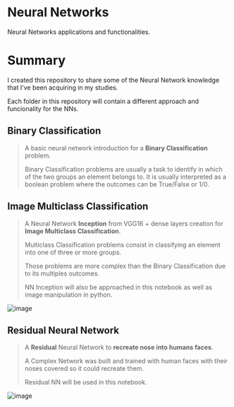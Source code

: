 # Neural Networks
Neural Networks applications and functionalities.

# Summary
I created this repository to share some of the Neural Network knowledge that I've been acquiring in my studies.

Each folder in this repository will contain a different approach and funcionality for the NNs.


## Binary Classification
>A basic neural network introduction for a **Binary Classification** problem.
>
>Binary Classification problems are usually a task to identify in which of the two groups an element belongs to. It is usually
>interpreted as a boolean problem where the outcomes can be True/False or 1/0.

## Image Multiclass Classification
>A Neural Network **Inception** from VGG16 + dense layers creation for **Image Multiclass Classification**.
>
>Multiclass Classification problems consist in classifying an element into one of three or more groups.
>
>Those problems are more complex than the Binary Classification due to its multiples outcomes.
>
>NN Inception will also be approached in this notebook as well as image manipulation in python.

![image](https://user-images.githubusercontent.com/51878106/141318728-f2560b59-008c-4d12-ba2d-003d5981fdb2.png)


## Residual Neural Network
> A **Residual** Neural Network to **recreate nose into humans faces**.
>
> A Complex Network was built and trained with human faces with their noses covered
> so it could recreate them.
>
> Residual NN will be used in this notebook.

![image](https://user-images.githubusercontent.com/51878106/141318923-5d3f84f9-5676-4c1b-8c74-21b3c4d5f4f6.png)

